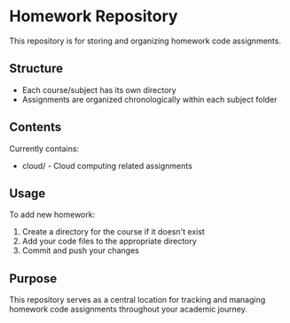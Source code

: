 # Homework Repository

This repository is for storing and organizing homework code assignments.

## Structure

- Each course/subject has its own directory
- Assignments are organized chronologically within each subject folder

## Contents

Currently contains:
- cloud/ - Cloud computing related assignments

## Usage

To add new homework:

1. Create a directory for the course if it doesn't exist
2. Add your code files to the appropriate directory
3. Commit and push your changes

## Purpose

This repository serves as a central location for tracking and managing homework code assignments throughout your academic journey.
